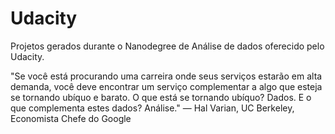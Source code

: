 ﻿# Udacity
Projetos gerados durante o Nanodegree de Análise de dados oferecido pelo Udacity.

"Se você está procurando uma carreira onde seus serviços estarão em alta demanda, você deve encontrar
 um serviço complementar a algo que esteja se tornando ubíquo e barato. O que está se tornando ubíquo? Dados.
 E o que complementa estes dados? Análise."
— Hal Varian, UC Berkeley, Economista Chefe do Google
